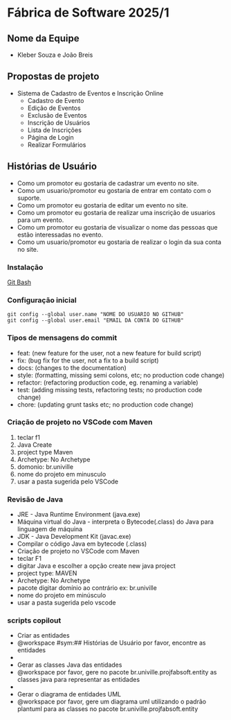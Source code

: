 # Fábrica de Software 2025/1

## Nome da Equipe
- Kleber Souza e João Breis

## Propostas de projeto
- Sistema de Cadastro de Eventos e Inscrição Online
  - Cadastro de Evento
  - Edição de Eventos
  - Exclusão de Eventos
  - Inscrição de Usuários
  - Lista de Inscrições
  - Página de Login
  - Realizar Formulários


## Histórias de Usuário
  - Como um promotor eu gostaria de cadastrar um evento no site.
  - Como um usuario/promotor eu gostaria de entrar em contato com o suporte.
  - Como um promotor eu gostaria de editar um evento no site.
  - Como um promotor eu gostaria de realizar uma inscrição de usuarios para um evento.
  - Como um promotor eu gostaria de visualizar o nome das pessoas que estão interessadas no evento.
  - Como um usuario/promotor eu gostaria de realizar o login da sua conta no site.


### Instalação
[Git Bash](https://git-scm.com/downloads)

### Configuração inicial

```
git config --global user.name "NOME DO USUARIO NO GITHUB"
git config --global user.email "EMAIL DA CONTA DO GITHUB"
```
### Tipos de mensagens do commit
  - feat: (new feature for the user, not a new feature for build script)
  - fix: (bug fix for the user, not a fix to a build script)
  - docs: (changes to the documentation)
  - style: (formatting, missing semi colons, etc; no production code change)
  - refactor: (refactoring production code, eg. renaming a variable)
  - test: (adding missing tests, refactoring tests; no production code change)
  - chore: (updating grunt tasks etc; no production code change)

### Criação de projeto no VSCode com Maven
1) teclar f1
2) Java Create
3) project type Maven
4) Archetype: No Archetype
5) domonio: br.univille
6) nome do projeto em minusculo
7) usar a pasta sugerida pelo VSCode

### Revisão de Java

- JRE - Java Runtime Environment (java.exe)
- Máquina virtual do Java - interpreta o Bytecode(.class) do Java para linguagem de máquina
- JDK - Java Development Kit (javac.exe)
- Compilar o código Java em bytecode (.class)
- Criação de projeto no VSCode com Maven
- teclar F1
- digitar Java e escolher a opção create new java project
- project type: MAVEN
- Archetype: No Archetype
- pacote digitar domínio ao contrário ex: br.univille
- nome do projeto em minúsculo
- usar a pasta sugerida pelo vscode

### scripts copilout
- Criar as entidades
- @workspace #sym:## Histórias de Usuário por favor, encontre as entidades
- 
- Gerar as classes Java das entidades
- @workspace por favor, gere no pacote br.univille.projfabsoft.entity as classes java para representar as entidades
- 
- Gerar o diagrama de entidades UML
- @workspace por favor, gere um diagrama uml utilizando o padrão plantuml para as classes no pacote br.univille.projfabsoft.entity
